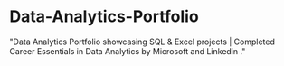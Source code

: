 # Data-Analytics-Portfolio
"Data Analytics Portfolio showcasing SQL &amp; Excel projects | Completed Career Essentials in Data Analytics by Microsoft and Linkedin ."
